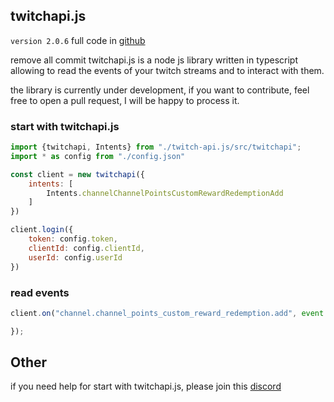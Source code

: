 ## twitchapi.js 

`version 2.0.6` full code in [github](https://github.com/twitchapi-js/twitchapi.js) 

remove all commit
twitchapi.js is a node js library written in typescript allowing to read the events of your twitch streams and to interact with them.

the library is currently under development, if you want to contribute, feel free to open a pull request, I will be happy to process it.

### start with twitchapi.js

```js
import {twitchapi, Intents} from "./twitch-api.js/src/twitchapi";
import * as config from "./config.json"

const client = new twitchapi({
    intents: [
        Intents.channelChannelPointsCustomRewardRedemptionAdd
    ]
})

client.login({
    token: config.token,
    clientId: config.clientId,
    userId: config.userId
})
```

### read events

```js
client.on("channel.channel_points_custom_reward_redemption.add", event => {

});
```

## Other

if you need help for start with twitchapi.js, please join this [discord](https://discord.gg/UpNbww77A9)


